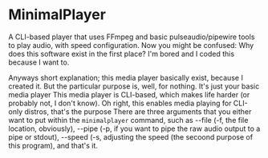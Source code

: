 # MinimalPlayer
A CLI-based player that uses FFmpeg and basic pulseaudio/pipewire tools to play audio, with speed configuration.
Now you might be confused: Why does this software exist in the first place?
I'm bored and I coded this because I want to.

Anyways short explanation; this media player basically exist, because I created it. But the particular purpose is, well, for nothing. It's just your basic media player
This media player is CLI-based, which makes life harder (or probably not, I don't know). Oh right, this enables media playing for CLI-only distros, that's the purpose
There are three arguments that you either want to put within the `minimalplayer` command, such as --file (-f, the file location, obviously), --pipe (-p, if you want to pipe the raw audio output to a pipe or stdout), --speed (-s, adjusting the speed (the secoond purpose of this program), and that's it.
